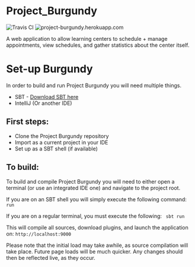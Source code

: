 # Project_Burgundy
![Travis CI](https://travis-ci.org/MTUHIDE/Project_Burgundy.svg?branch=master) ![project-burgundy.herokuapp.com](https://heroku-badge.herokuapp.com/?app=project-burgundy&style=flat)


A web application to allow learning centers to schedule + manage appointments, view schedules, and gather statistics about the center itself.

# Set-up Burgundy

In order to build and run Project Burgundy you will need multiple things.
* SBT - [Download SBT here](http://www.scala-sbt.org/)
* IntelliJ (Or another IDE)

## First steps:

* Clone the Project Burgundy repository
* Import as a current project in your IDE
* Set up as a SBT shell (if available)

## To build:
To build and compile Project Burgundy you will need to either open a terminal (or use an integrated IDE one) and navigate to the project root.

If you are on an SBT shell you will simply execute the following command:
` run `

If you are on a regular terminal, you must execute the following:
` sbt run`

This will compile all sources, download plugins, and launch the application on:
`http://localhost:9000`

Please note that the initial load may take awhile, as source compilation will take place. Future page loads will be much quicker. Any changes should then be reflected live, as they occur.
